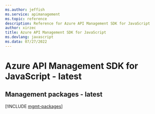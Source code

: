 ```yaml
---
ms.author: jeffish
ms.service: apimanagement
ms.topic: reference
description: Reference for Azure API Management SDK for JavaScript
author: xirzec
title: Azure API Management SDK for JavaScript
ms.devlang: javascript
ms.data: 07/27/2022
---
```

# Azure API Management SDK for JavaScript - latest

## Management packages - latest
[!INCLUDE [mgmt-packages](api-management-mgmt-index.md)]
